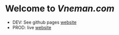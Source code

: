 # Welcome to _Vneman.com_

- DEV: See github  pages [website](https://vnemancd.github.io/site-vneman)
- PROD: live [website](https://vneman.com)